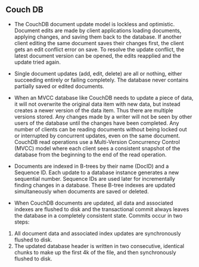 ## Couch DB

-    The CouchDB document update model is lockless and optimistic. Document edits are made by client applications loading documents, applying changes, and saving them back to the database. If another client editing the same document saves their changes first, the client gets an edit conflict error on save. To resolve the update conflict, the latest document version can be opened, the edits reapplied and the update tried again.

-   Single document updates (add, edit, delete) are all or nothing, either succeeding entirely or failing completely. The database never contains partially saved or edited documents.

-   When an MVCC database like CouchDB needs to update a piece of data, it will not overwrite the original data item with new data, but instead creates a newer version of the data item. Thus there are multiple versions stored. Any changes made by a writer will not be seen by other users of the database until the changes have been completed. Any number of clients can be reading documents without being locked out or interrupted by concurrent updates, even on the same document. CouchDB read operations use a Multi-Version Concurrency Control (MVCC) model where each client sees a consistent snapshot of the database from the beginning to the end of the read operation.

-   Documents are indexed in B-trees by their name (DocID) and a Sequence ID. Each update to a database instance generates a new sequential number. Sequence IDs are used later for incrementally finding changes in a database. These B-tree indexes are updated simultaneously when documents are saved or deleted.

-   When CouchDB documents are updated, all data and associated indexes are flushed to disk and the transactional commit always leaves the database in a completely consistent state. Commits occur in two steps:

1.  All document data and associated index updates are synchronously flushed to disk.
2.  The updated database header is written in two consecutive, identical chunks to make up the first 4k of the file, and then synchronously flushed to disk.


